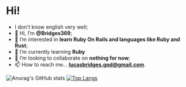 # Hi!
- I don't know english very well;
- 👋 Hi, I’m <b>@Bridges369</b>;
- 👀 I’m interested in <b>learn Ruby On Rails and languages like Ruby and Rust</b>;
- 🌱 I’m currently learning <b>Ruby</b>
- 💞️ I’m looking to collaborate on <b>nothing for now</b>;
- 📫 How to reach me... <b>lucasbridges.god@gmail.com</b>.

![Anurag's GitHub stats](https://github-readme-stats.vercel.app/api?username=Bridges369&count_private=true&show_icons=true&theme=nord&bg_color=00000000)
[![Top Langs](https://github-readme-stats.vercel.app/api/top-langs/?username=Bridges369)](https://github.com/Bridges369)

<!--
## Languages
- Ruby
- PowerShell
- Minecraft Functions
- JSON
- HTML
- CSS
-->
<!---
Bridges369/Bridges369 is a ✨ special ✨ repository because its `README.md` (this file) appears on your GitHub profile.
You can click the Preview link to take a look at your changes.
--->
